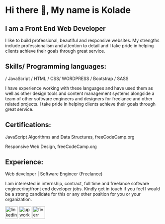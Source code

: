 # Hi there 👋, My name is Kolade

## I am a Front End Web Developer
 I like to build professional, beautiful and responsive websites. 
 My strengths include professionalism and attention to detail and I take pride in helping clients achieve their goals through great service. 

## Skills/ Programming languages: 

/ JavaScript / HTML / CSS/ WORDPRESS / Bootstrap / SASS

I have experience working with these languages and have used them as well as other design tools and content management systems alongside a team of other software engineers and designers for freelance and other related projects. I take pride in helping clients achieve their goals through great service. 

## Certifications:

JavaScript Algorithms and Data Structures, freeCodeCamp.org

Responsive Web Design, freeCodeCamp.org

## Experience:

Web developer | Software Engineer (Freelance)


I am interested in internship, contract, full time and freelance software engineering/front end developer jobs.
Kindly get in touch if you feel I would be a strong candidate for this or any other position for you or your organization.

[<img src='https://cdn.jsdelivr.net/npm/simple-icons@3.0.1/icons/linkedin.svg' alt='linkedin' height='40'>](https://www.linkedin.com/in/Kolade-Abdulrahman/)
[<img src='https://cdn.jsdelivr.net/npm/simple-icons@3.0.1/icons/upwork.svg' alt='upwork' height='40'>](https://www.upwork.com/freelancers/~01a2f45502821110c6) 
[<img src='https://cdn.jsdelivr.net/npm/simple-icons@3.0.1/icons/fiverr.svg' alt='fiverr' height='40'>](https://www.fiverr.com/ladrozay)  

